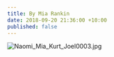 ```yaml
---
title: By Mia Rankin
date: 2018-09-20 21:36:00 +10:00
published: false
---
```


![Naomi_Mia_Kurt_Joel0003.jpg](/uploads/Naomi_Mia_Kurt_Joel0003.jpg)
